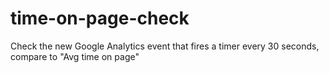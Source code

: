 # time-on-page-check
Check the new Google Analytics event that fires a timer every 30 seconds, compare to "Avg time on page"
